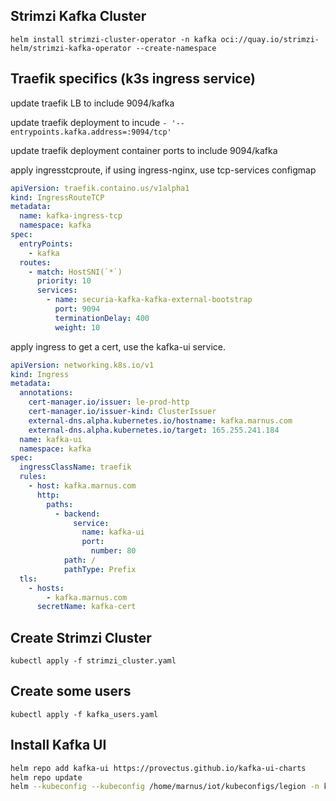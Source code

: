 ## Strimzi Kafka Cluster

`helm install strimzi-cluster-operator -n kafka oci://quay.io/strimzi-helm/strimzi-kafka-operator --create-namespace`

## Traefik specifics (k3s ingress service)

update traefik LB to include 9094/kafka

update traefik deployment to incude `- '--entrypoints.kafka.address=:9094/tcp'`

update traefik deployment container ports to include 9094/kafka

apply ingresstcproute, if using ingress-nginx, use tcp-services configmap

```yaml
apiVersion: traefik.containo.us/v1alpha1
kind: IngressRouteTCP
metadata:
  name: kafka-ingress-tcp
  namespace: kafka
spec:
  entryPoints:
    - kafka
  routes:
    - match: HostSNI(`*`)
      priority: 10
      services:
        - name: securia-kafka-kafka-external-bootstrap
          port: 9094
          terminationDelay: 400
          weight: 10
```

apply ingress to get a cert, use the kafka-ui service.

```yaml
apiVersion: networking.k8s.io/v1
kind: Ingress
metadata:
  annotations:
    cert-manager.io/issuer: le-prod-http
    cert-manager.io/issuer-kind: ClusterIssuer
    external-dns.alpha.kubernetes.io/hostname: kafka.marnus.com
    external-dns.alpha.kubernetes.io/target: 165.255.241.184
  name: kafka-ui
  namespace: kafka
spec:
  ingressClassName: traefik
  rules:
    - host: kafka.marnus.com
      http:
        paths:
          - backend:
              service:
                name: kafka-ui
                port:
                  number: 80
            path: /
            pathType: Prefix
  tls:
    - hosts:
        - kafka.marnus.com
      secretName: kafka-cert
```

## Create Strimzi Cluster

`kubectl apply -f strimzi_cluster.yaml`

## Create some users

`kubectl apply -f kafka_users.yaml`

## Install Kafka UI

```bash
helm repo add kafka-ui https://provectus.github.io/kafka-ui-charts
helm repo update
helm --kubeconfig --kubeconfig /home/marnus/iot/kubeconfigs/legion -n kafka upgrade -i kafka-ui kafka-ui/kafka-ui --values dev/kafka-ui-values.yaml --values secrets://dev/kafka-ui-values_secrets.yaml
```